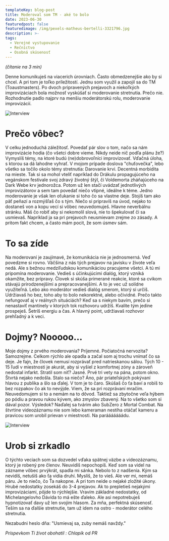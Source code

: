 ```yaml
---
templateKey: blog-post
title: Moderoval som TM - aké to bolo
date: 2023-06-30
featuredpost: false
featuredimage: /img/pexels-matheus-bertelli-3321796.jpg
description: >-
tags:
  - Verejné vystupovanie
  - Rečníctvo
  - Osobná skúsenosť
---
```


*(čítanie na 3 min)*

  Denne komunikuješ na viacerich úrovniach. Často obmedzenejšie ako by si chcel. A pri tom je toľko príležitostí. Jednu som využil a zapojil sa do TM (Toaustmasters). Po dvoch pripravených prejavoch a niekoľkých improvizáciach bola možnosť vyskúšať si moderovanie stretnutia. Prečo nie. Rozhodnutie padlo najprv na menšiu moderátorskú rolu, moderovanie improvizácií. 

![Interview](/img/communication-pexels-tima-small.jpg)

# Prečo vôbec?
  V celku jednoduchá záležitosť. Povedať pár slov o tom, načo sa nám improvizácie hodia (čo všetci dobre vieme. Nikdy neide nič podľa plánu že?) Vymyslíš témy, na ktoré budú (ne)dobrovoľníci improvizovať. Vďačná úloha, s ktorou sa dá lahodne vyhrať. V mojom prípade doslova "chuťovečka", lebo všetko sa točilo okolo témy stretnutia: Darovanie krvi. Decentná morbidita na mieste. Tak si sa mohol vteliť napríklad do Drákulu propagujúceho na vegánskom festivale svoj zdravý životný štýl, či Voldemorta zháňajúceho na Dark Webe krv jednorožca. Potom už len stačí uvádzať jednotlivých improvizátorov a sem tam povedať niečo vtipné, ideálne k téme. Jedno moderovanie je však len oťukanie si toho čo sa vlastne deje. Stojíš tam ako päť peňazí a rozmýšľaš čo s tým. Niečo si pripravíš na úvod, nejako to dostaneš von a kopu vecí si vôbec neuvedomuješ. Hlavne neverbálnu stránku. Máš čo robiť aby si nekomolil slová, nie to špekulovať či sa usmievaš. Napríklad ja sa pri prejavoch neusmievam zrejme zo zásady. A pritom fakt chcem, a často mám pocit, že som úsmev sám. 

# To sa zíde
  Na moderovaní je zaujímavé, že komunikácia nie je jednosmerná. Veď povedzme si rovno. Väčšina z nás tých prejavov na javisku v živote veľa nedá. Ale s bežnou medziľudskou komunikáciou pracujeme všetci. A tú mi pripomína moderovanie. Vedieš s účinkujúcimi dialóg, ktorý vzniká okamžite, bez prípravy. Človek si skúša primerané reakcie, ktoré sa cvikom stávajú prirodzenejšími a prepracovanejšími. A to je vec už solídne využiteľná. Lebo ako moderátor vedieš dialóg smerom, ktorý si určíš. Udržiavaš ho bez, toho aby to bolo nekorektné, alebo očividné. Prečo takto nefungovať aj v reálnych situáciách? Keď sa s niekym bavím, prečo si nenastaviť mantinely v ktorých tok rozhovoru udržíš. Kvalite tým jedine prospeješ. Šetríš energiu a čas. A hlavný point, udržiavaš rozhovor prehľadný a k veci.   

# Dojmy? Nooooo...
  Moje dojmy z prvého moderovania? Príjemné. Počiatočná nervozita? Samozrejme. Celkom rýchlo ale opadla a začal som aj trochu vnímať čo sa deje. Je fajn, že človek nemusí rozprávať pred natrieskanou sálou. Tých 10 - 15 ľudí v miestnosti je akurát, aby si vyšiel z komfortnej zóny a zároveň nedostal infarkt. Stratil som niť? Jasné. Prvé tri vety na pána, potom okno. Štvrtá nejako nedošla. Stalo sa niečo? Áno, pár priateľských pokývaní hlavou z publika a šlo sa ďalej. V tom je to čaro. Skúšaš čo ťa baví a robíš to bez rozpakov čo ak to nevýjde. Viem, že sa pri rozprávaní mračím. Neuvedomujem si to a nemám na to dôvod. Taktiež sa zbytočne veľa hýbem po pódiu a pravou rukou kývem, ako zmyslov zbavený. Na to všetko som si dával pozor. Výsledok? Naďalej sa tvárim ako SubZero z Mortal Combat. Na štvrtine videozáznamu nie som lebo kameraman nestíha otáčať kameru a pravicou som urobil prievan v miestnosti. Na parááááááádu. 

![Interview](/img/Subzero_legendary-small.jpg)

# Urob si zrkadlo
  O týchto veciach som sa dozvedel vďaka spätnej väzbe a videozáznamu, ktorý je robený pre členov. Neuvidíš nepochopíš. Keď som sa videl na zázname vôbec prvýkrát, spadla mi sánka. Nebolo to z nadšenia. Kým sa nevidíš, netušíš ako ťa vidia druhí. Myslíš, že to vieš. Ale ver mi, nemáš páru. Je to niečo, čo Ťa nakopne. A pri tom neide o nejaké zložité úkony. Hrubé nedostatky zosekáš do 3-4 prejavov. Ak to prepletieš nejakými improvizáciami, pôjde to rýchlejšie. Vravím základné nedostatky, od Michelangelovho Dávida to má ešte ďaleko. Ale asi nepotrebuješ hypnotizovať davy už len svojím hlasom. Za mňa, perfektná skúsenosť. Teším sa na ďalšie stretnutie, tam už idem na ostro - moderátor celého stretnutia. 

Nezabudni heslo dňa: "Usmievaj sa, zuby nemáš navždy." 

*Príspevkom Ti život obohatil : Chlapík od PR* 
